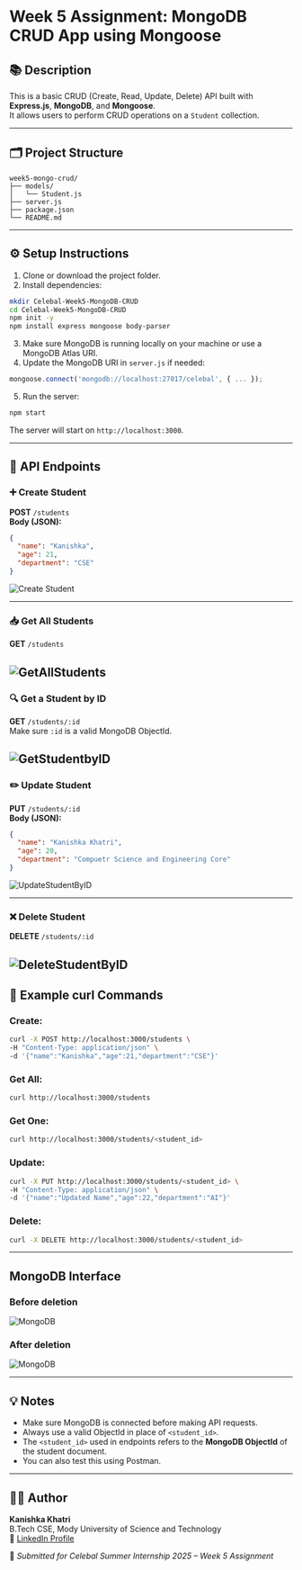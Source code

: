 # Week 5 Assignment: MongoDB CRUD App using Mongoose

## 📚 Description

This is a basic CRUD (Create, Read, Update, Delete) API built with **Express.js**, **MongoDB**, and **Mongoose**.  
It allows users to perform CRUD operations on a `Student` collection.

---

## 🗂️ Project Structure

```
week5-mongo-crud/
├── models/
│   └── Student.js
├── server.js
├── package.json
└── README.md
```

---

## ⚙️ Setup Instructions

1. Clone or download the project folder.
2. Install dependencies:

```bash
mkdir Celebal-Week5-MongoDB-CRUD
cd Celebal-Week5-MongoDB-CRUD
npm init -y
npm install express mongoose body-parser
```

3. Make sure MongoDB is running locally on your machine or use a MongoDB Atlas URI.
4. Update the MongoDB URI in `server.js` if needed:

```js
mongoose.connect('mongodb://localhost:27017/celebal', { ... });
```

5. Run the server:

```bash
npm start
```

The server will start on `http://localhost:3000`.

---

## 📌 API Endpoints

### ➕ Create Student

**POST** `/students`  
**Body (JSON):**
```json
{
  "name": "Kanishka",
  "age": 21,
  "department": "CSE"
}
```
![Create Student](Output/CreateStudent.png)

---

### 📥 Get All Students

**GET** `/students`


![GetAllStudents](Output/GetAllStudents.png)
---

### 🔍 Get a Student by ID

**GET** `/students/:id`  
Make sure `:id` is a valid MongoDB ObjectId.

![GetStudentbyID](Output/GetStudentByID.png)
---

### ✏️ Update Student

**PUT** `/students/:id`  
**Body (JSON):**
```json
{
  "name": "Kanishka Khatri",
  "age": 20,
  "department": "Compuetr Science and Engineering Core"
}
```
![UpdateStudentByID](Output/UpdateStudentByID.png)

---

### ❌ Delete Student

**DELETE** `/students/:id`

![DeleteStudentByID](Output/DeleteStudentByID.png)
---

## 🧪 Example curl Commands

### Create:
```bash
curl -X POST http://localhost:3000/students \
-H "Content-Type: application/json" \
-d '{"name":"Kanishka","age":21,"department":"CSE"}'
```

### Get All:
```bash
curl http://localhost:3000/students
```

### Get One:
```bash
curl http://localhost:3000/students/<student_id>
```

### Update:
```bash
curl -X PUT http://localhost:3000/students/<student_id> \
-H "Content-Type: application/json" \
-d '{"name":"Updated Name","age":22,"department":"AI"}'
```

### Delete:
```bash
curl -X DELETE http://localhost:3000/students/<student_id>
```

---
## MongoDB Interface

### Before deletion
![MongoDB](Output/image.png)

### After deletion
![MongoDB](Output/image1.png)

---

## 💡 Notes

- Make sure MongoDB is connected before making API requests.
- Always use a valid ObjectId in place of `<student_id>`.
- The `<student_id>` used in endpoints refers to the **MongoDB ObjectId** of the student document.
- You can also test this using Postman.

---

## 👩‍💻 Author

**Kanishka Khatri**  
B.Tech CSE, Mody University of Science and Technology  
🔗 [LinkedIn Profile](https://www.linkedin.com/in/kanishka-khatri/)

📌 *Submitted for Celebal Summer Internship 2025 – Week 5 Assignment*
